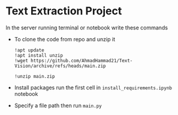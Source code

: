 # Text Extraction Project

In the server running terminal or notebook write these commands


- To clone the code from repo and unzip it
    ```
    !apt update
    !apt install unzip
    !wget https://github.com/AhmadHammad21/Text-Vision/archive/refs/heads/main.zip

    !unzip main.zip
    ```

- Install packages
run the first cell in `install_requirements.ipynb` notebook

- Specify a file path then run `main.py`
